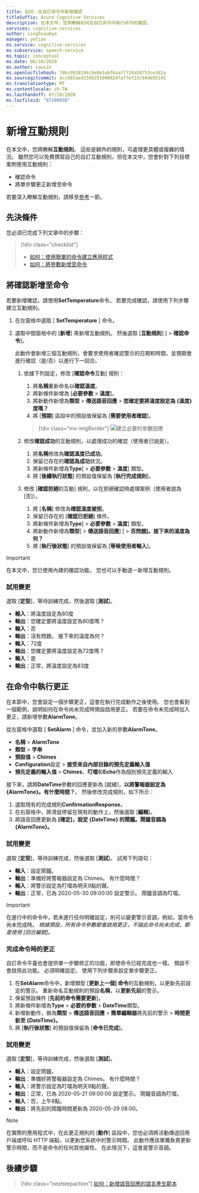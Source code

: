 ```yaml
---
title: 如何：在自訂命令中新增確認
titleSuffix: Azure Cognitive Services
description: 在本文中，您將瞭解如何在自訂命令中執行命令的確認。
services: cognitive-services
author: singhsaumya
manager: yetian
ms.service: cognitive-services
ms.subservice: speech-service
ms.topic: conceptual
ms.date: 06/18/2020
ms.author: sausin
ms.openlocfilehash: 7d6c0928196c9e8e1abf6aa7f724a58753ce3d2a
ms.sourcegitcommit: dccb85aed33d9251048024faf7ef23c94d695145
ms.translationtype: MT
ms.contentlocale: zh-TW
ms.lasthandoff: 07/28/2020
ms.locfileid: "87289038"
---
```

# <a name="add-interaction-rules"></a>新增互動規則

在本文中，您將瞭解**互動規則**。 這些是額外的規則，可處理更具體或複雜的情況。 雖然您可以免費撰寫自己的自訂互動規則，但在本文中，您會針對下列目標案例使用互動規則：

* 確認命令
* 將單步驟更正新增至命令

若要深入瞭解互動規則，請移至[參考](./custom-commands-references.md)一節。

## <a name="prerequisites"></a>先決條件

您必須已完成下列文章中的步驟：
> [!div class="checklist"]
> * [如何：使用簡單的命令建立應用程式](./how-to-custom-commands-create-application-with-simple-commands.md)
> * [如何：將參數新增至命令](./how-to-custom-commands-add-parameters-to-commands.md)

## <a name="add-confirmations-to-a-command"></a>將確認新增至命令

若要新增確認，請使用**SetTemperature**命令。 若要完成確認，請使用下列步驟建立互動規則。

1. 在左窗格中選取 [ **SetTemperature** ] 命令。
1. 選取中間窗格中的 [**新增**] 來新增互動規則。 然後選取 [**互動規則**] [  >  **確認命令**]。

    此動作會新增三個互動規則，會要求使用者確認警示的日期和時間，並預期會進行確認（是/否）以進行下一回合。

    1. 依據下列設定，修改 [**確認命令**互動] 規則：
        1. 將**名稱**重新命名以**確認溫度**。
        1. 將新條件新增為 [**必要參數**  >  **溫度**]。
        1. 將新動作新增為**類型**  >  **傳送語音回應**  >  **您確定要將溫度設定為 {溫度} 度嗎？**
        1. 將 [**預期**] 區段中的預設值保留為 [**需要使用者確認**]。
      
         > [!div class="mx-imgBorder"]
         > ![建立必要的參數回應](media/custom-speech-commands/add-validation-set-temperature.png)
    

    1. 修改**確認成功**的互動規則，以處理成功的確認（使用者已說是）。
      
          1. 將**名稱**修改為**確認溫度已成功**。
          1. 保留已存在的**確認為成功**狀況。
          1. 將新條件新增為**Type**[  >  **必要參數**  >  **溫度**] 類型。
          1. 將 [**後續執行狀態**] 的預設值保留為 [**執行完成規則**]。

    1. 修改 [**確認拒絕**的互動] 規則，以在拒絕確認時處理案例（使用者說為 [否]）。

          1. 將 [**名稱**] 修改為**確認溫度被拒**。
          1. 保留已存在的 [**確認已拒絕**] 條件。
          1. 將新條件新增為**Type**[  >  **必要參數**  >  **溫度**] 類型。
          1. 將新動作新增為**類型**[  >  **傳送語音回應**] [  >  **否問題]。接下來的溫度為何？**
          1. 將 [**執行後狀態**] 的預設值保留為 [**等候使用者輸入**]。

> [!IMPORTANT]
> 在本文中，您已使用內建的確認功能。 您也可以手動逐一新增互動規則。
   

### <a name="try-out-the-changes"></a>試用變更

選取 [**定型**]，等待訓練完成，然後選取 [**測試**]。

- **輸入**：將溫度設定為80度
- **輸出**：您確定要將溫度設定為80度嗎？
- **輸入**：否
- **輸出**：沒有問題。 接下來的溫度為何？
- **輸入**：72度
- **輸出**：您確定要將溫度設定為72度嗎？
- **輸入**：是
- **輸出**：正常，將溫度設定為83度


## <a name="implement-corrections-in-a-command"></a>在命令中執行更正

在本節中，您會設定一個步驟更正，這會在執行完成動作之後使用。 您也會看到一個範例，說明如何在命令尚未完成時預設啟用更正。 若要在命令未完成時加入更正，請新增參數**AlarmTone**。

從左窗格中選取 [ **SetAlarm** ] 命令，並加入新的參數**AlarmTone**。
        
- **名稱**  > **AlarmTone**
- **類型**  > **字串**
- **預設值**  > **Chimes**
- **Configuration**設定  > **接受來自內部目錄的預先定義輸入值**
- **預先定義的輸入值**  > **Chimes**、**叮噹**和**Echo**作為個別預先定義的輸入


接下來，請將**DateTime**參數的回應更新為 [就緒]，**以將警報器設定為 {AlarmTone}。有什麼時間？**。 然後修改完成規則，如下所示：

1. 選取現有的完成規則**ConfirmationResponse**。
1. 在右窗格中，將滑鼠停留在現有的動作上，然後選取 [**編輯**]。
1. 將語音回應更新為 **[確定]，設定 {DateTime} 的鬧鐘。鬧鐘音調為 {AlarmTone}。**

### <a name="try-out-the-changes"></a>試用變更

選取 [**定型**]，等待訓練完成，然後選取 [**測試**]。
試用下列語句：

- **輸入**：設定鬧鐘。
- **輸出**：準備好將警報器設定為 Chimes。 有什麼時間？
- **輸入**：將警示設定為叮噹為明天9點的聲。
- **輸出**：正常，已為 2020-05-30 09:00:00 設定警示。 鬧鐘音調為叮噹。

> [!IMPORTANT]
> 在進行中的命令中，若未進行任何明確設定，則可以變更警示音調，例如，當命令尚未完成時。 *根據預設，所有命令參數都會啟用更正，不論此命令尚未完成，都是使用 [回合編號]。*

### <a name="correction-when-command-is-completed"></a>完成命令時的更正

自訂命令平臺也會提供單一步驟修正的功能，即使命令已經完成也一樣。 預設不會啟用此功能。 必須明確設定。 使用下列步驟來設定單步驟更正。

1. 在**SetAlarm**命令中，新增類型 [**更新上一個] 命令**的互動規則，以更新先前設定的警示。 重新命名互動規則的預設**名稱**，以**更新先前**的警示。
1. 保留預設條件 [**先前的命令需要更新**]。
1. 將新條件新增為**Type**  >  **必要的參數**  >  **DateTime**類型。
1. 新增新動作，做為**類型**  >  **傳送語音回應**  >  **簡單編輯器**將先前的警示  >  **時間更新至 {DateTime}。**
1. 將 [**執行後狀態**] 的預設值保留為 [**命令已完成**]。

### <a name="try-out-the-changes"></a>試用變更

選取 [**定型**]，等待訓練完成，然後選取 [**測試**]。

- **輸入**：設定鬧鐘。
- **輸出**：準備好將警報器設定為 Chimes。 有什麼時間？
- **輸入**：將警示設定為叮噹為明天9點的聲。
- **輸出**：正常，已為 2020-05-21 09:00:00 設定警示。 鬧鐘音調為叮噹。
- **輸入**：否，上午8點。
- **輸出**：將先前的鬧鐘時間更新為 2020-05-29 08:00。

> [!NOTE]
> 在實際的應用程式中，在此更正規則的 [**動作**] 區段中，您也必須將活動傳送回用戶端或呼叫 HTTP 端點，以更新您系統中的警示時間。 此動作應該單獨負責更新警示時間，而不是命令的任何其他屬性。 在此情況下，這會是警示音調。

## <a name="next-steps"></a>後續步驟

> [!div class="nextstepaction"]
> [如何：新增語音回應的語言產生範本](./how-to-custom-commands-add-language-generation-templates.md)
